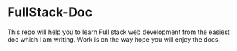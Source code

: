 # FullStack-Doc
This repo will help you to learn Full stack web development from the easiest doc which I am writing. Work is on the way hope you will enjoy the docs.

